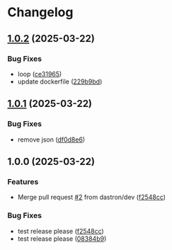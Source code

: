 # Changelog

## [1.0.2](https://github.com/dastron/fullstack-pb/compare/v1.0.1...v1.0.2) (2025-03-22)


### Bug Fixes

* loop ([ce31965](https://github.com/dastron/fullstack-pb/commit/ce31965a50b9b71bbb5b7960180253c0c0de2457))
* update dockerfile ([229b9bd](https://github.com/dastron/fullstack-pb/commit/229b9bd7a48ef2a28f5e0e07e055283490834ec0))

## [1.0.1](https://github.com/dastron/fullstack-pb/compare/v1.0.0...v1.0.1) (2025-03-22)


### Bug Fixes

* remove json ([df0d8e6](https://github.com/dastron/fullstack-pb/commit/df0d8e635fe96e17751afa1ab339bf4f3d8d7c92))

## 1.0.0 (2025-03-22)


### Features

* Merge pull request [#2](https://github.com/dastron/fullstack-pb/issues/2) from dastron/dev ([f2548cc](https://github.com/dastron/fullstack-pb/commit/f2548ccfa28be4e185e455aea79b9b285ec95f65))


### Bug Fixes

* test release please ([f2548cc](https://github.com/dastron/fullstack-pb/commit/f2548ccfa28be4e185e455aea79b9b285ec95f65))
* test release please ([08384b9](https://github.com/dastron/fullstack-pb/commit/08384b9f69561acd95876cc71bbff0deb4ebaa6c))
